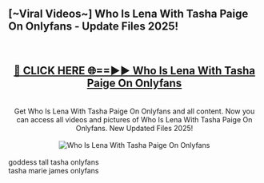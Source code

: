<h2>[~Viral Videos~] Who Is Lena With Tasha Paige On Onlyfans - Update Files 2025!</h2>
<br>
<div align="center">
<h2><a href="https://betterlinks.top/A2PfLJ" rel="nofollow">🔴 CLICK HERE 🌐==►► Who Is Lena With Tasha Paige On Onlyfans</a></h2>
<br>
Get Who Is Lena With Tasha Paige On Onlyfans and all content. Now you can access all videos and pictures of Who Is Lena With Tasha Paige On Onlyfans. New Updated Files 2025!
<br>
<br>
<a href="https://betterlinks.top/A2PfLJ" rel="nofollow" data-target="animated-image.originalLink"><img src="https://i.ibb.co.com/WyWwxjT/player-gif2.gif" alt="Who Is Lena With Tasha Paige On Onlyfans" style="max-width: 100%; display: inline-block;" data-target="animated-image.originalImage"></a>
</div>
<br>
goddess tall tasha onlyfans<br>
tasha marie james onlyfans